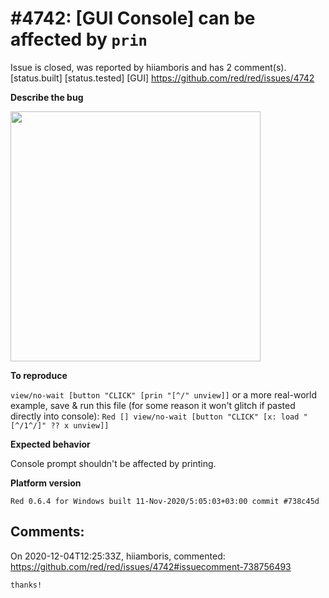 
#4742: [GUI Console] can be affected by `prin`
================================================================================
Issue is closed, was reported by hiiamboris and has 2 comment(s).
[status.built] [status.tested] [GUI]
<https://github.com/red/red/issues/4742>

**Describe the bug**

<img width="400" src="https://i.gyazo.com/aed62da47e574927e6ef35b33094d92c.gif">

**To reproduce**

`view/no-wait [button "CLICK" [prin "[^/" unview]]`
or a more real-world example, save & run this file (for some reason it won't glitch if pasted directly into console):
`Red [] view/no-wait [button "CLICK" [x: load "[^/1^/]" ?? x unview]]`

**Expected behavior**

Console prompt shouldn't be affected by printing.

**Platform version**
```
Red 0.6.4 for Windows built 11-Nov-2020/5:05:03+03:00 commit #738c45d
```



Comments:
--------------------------------------------------------------------------------

On 2020-12-04T12:25:33Z, hiiamboris, commented:
<https://github.com/red/red/issues/4742#issuecomment-738756493>

    thanks!

